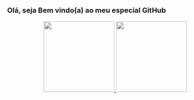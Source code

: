 ### Olá, seja Bem vindo(a) ao meu especial GitHub

<div align="center">
    <a href="https://github.com/htklucas">
  <img height="165em" src="https://github-readme-stats.vercel.app/api?username=htklucas&show_icons=true&theme=tokyonight&include_all_commits=true&count_private=true"/>
  <img height="165em" src="https://github-readme-stats.vercel.app/api/top-langs/?username=htklucas&layout=compact&langs_count=7&theme=tokyonight"/>
</div>
